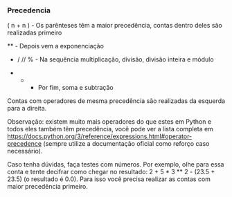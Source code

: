 
### Precedencia



( n + n ) - Os parênteses têm a maior precedência, contas dentro deles são realizadas primeiro

** - Depois vem a exponenciação

* / //  % - Na sequência multiplicação, divisão, divisão inteira e módulo

+  - - Por fim, soma e subtração

Contas com operadores de mesma precedência são realizadas da esquerda para a direita.

Observação: existem muito mais operadores do que estes em Python e todos eles também têm precedência,
você pode ver a lista completa em https://docs.python.org/3/reference/expressions.html#operator-precedence 
(sempre utilize a documentação oficial como reforço caso necessário).

Caso tenha dúvidas, faça testes com números. Por exemplo, olhe para essa conta e tente decifrar como
chegar no resultado: 2 + 5 * 3 ** 2 - (23.5 + 23.5) (o resultado é 0.0). Para isso você precisa realizar as 
contas com maior precedência primeiro.